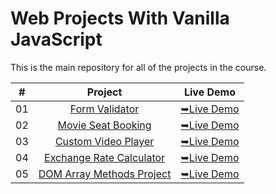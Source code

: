 # Web Projects With Vanilla JavaScript

This is the main repository for all of the projects in the course.

|  #  |            Project             | Live Demo |
| :-: | :----------------------------: | :-------: |
| 01  |       [Form Validator](https://github.com/C0dewithLokesh/vanillawebprojects/tree/main/Form%20Validator)       | [➥Live Demo](https://c0dewithlokesh.github.io/vanillawebprojects/Form%20Validator)  |
| 02  |       [Movie Seat Booking](https://github.com/C0dewithLokesh/vanillawebprojects/tree/main/Movie%20Seat%20Booking)       | [➥Live Demo](https://c0dewithlokesh.github.io/vanillawebprojects/Movie%20Seat%20Booking)  |
| 03  |       [Custom Video Player](https://github.com/C0dewithLokesh/vanillawebprojects/tree/main/Custom%20Video%20Player)       | [➥Live Demo](https://c0dewithlokesh.github.io/vanillawebprojects/Custom%20Video%20Player)  |
| 04  |       [Exchange Rate Calculator](https://github.com/C0dewithLokesh/vanillawebprojects/tree/main/Exchange%20Rate%20Calculator)       | [➥Live Demo](https://c0dewithlokesh.github.io/vanillawebprojects/Exchange%20Rate%20Calculator)  |
| 05  |       [DOM Array Methods Project](https://github.com/C0dewithLokesh/vanillawebprojects/tree/main/DOM%20Array%20Methods)       | [➥Live Demo](https://c0dewithlokesh.github.io/vanillawebprojects/DOM%20Array%20Methods)  |
